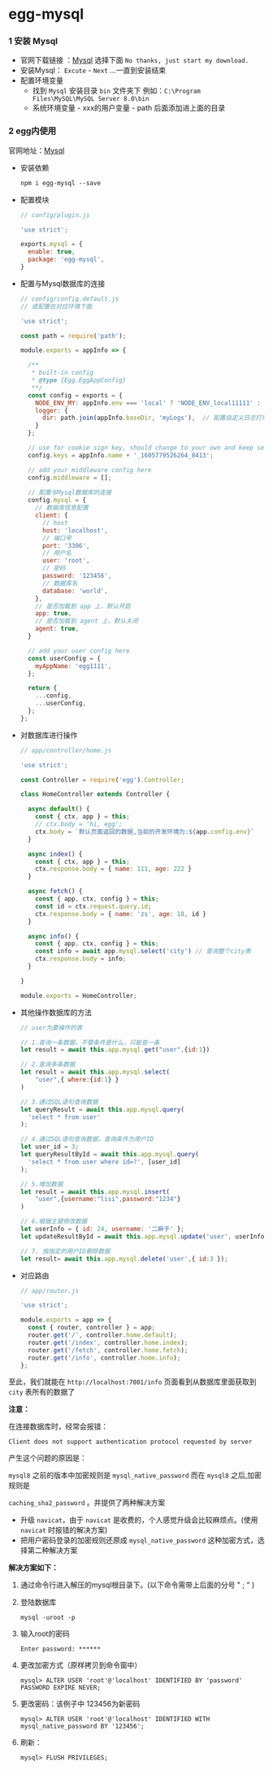 # egg-mysql

### 1 安装 Mysql

- 官网下载链接 ：[Mysql](https://dev.mysql.com/downloads/file/?id=499257) 选择下面 `No thanks, just start my download.`
- 安装Mysql： `Excute` - `Next` …一直到安装结束
- 配置环境变量
  - 找到 `Mysql` 安装目录 `bin` 文件夹下 例如：`C:\Program Files\MySQL\MySQL Server 8.0\bin`
  - 系统环境变量 - xxx的用户变量 - path 后面添加进上面的目录

### 2 egg内使用

官网地址：[Mysql](https://eggjs.org/zh-cn/tutorials/mysql.html)

- 安装依赖

  ```markdown
  npm i egg-mysql --save
  ```

- 配置模块

  ```javascript
  // config/plugin.js
  
  'use strict';
  
  exports.mysql = {
    enable: true,
    package: 'egg-mysql',
  }
  ```

- 配置与Mysql数据库的连接

  ```javascript
  // config/config.default.js
  // 或配置在对应环境下面
  
  'use strict';
  
  const path = require('path');
  
  module.exports = appInfo => {
  
    /**
     * built-in config
     * @type {Egg.EggAppConfig}
     **/
    const config = exports = {
      NODE_ENV_MY: appInfo.env === 'local' ? 'NODE_ENV_local11111' : 'NODE_ENV_pro111111',
      logger: {
        dir: path.join(appInfo.baseDir, 'myLogs'),  // 配置自定义日志打印目录为根目录下 /myLogs
      }
    };
  
    // use for cookie sign key, should change to your own and keep security
    config.keys = appInfo.name + '_1605779526264_8413';
  
    // add your middleware config here
    config.middleware = [];
      
    // 配置与Mysql数据库的连接
    config.mysql = {
      // 数据库信息配置
      client: {
        // host
        host: 'localhost',
        // 端口号
        port: '3306',
        // 用户名
        user: 'root',
        // 密码
        password: '123456',
        // 数据库名
        database: 'world',
      },
      // 是否加载到 app 上，默认开启
      app: true,
      // 是否加载到 agent 上，默认关闭
      agent: true,
    }
  
    // add your user config here
    const userConfig = {
      myAppName: 'egg1111',
    };
  
    return {
      ...config,
      ...userConfig,
    };
  };
  
  ```

- 对数据库进行操作

  ```javascript
  // app/controller/home.js
  
  'use strict';
  
  const Controller = require('egg').Controller;
  
  class HomeController extends Controller {
  
    async default() {
      const { ctx, app } = this;
      // ctx.body = 'hi, egg';
      ctx.body = `默认页面返回的数据,当前的开发环境为:${app.config.env}`
    }
  
    async index() {
      const { ctx, app } = this;
      ctx.response.body = { name: 111, age: 222 }
    }
  
    async fetch() {
      const { app, ctx, config } = this;
      const id = ctx.request.query.id;
      ctx.response.body = { name: 'zs', age: 18, id }
    }
  
    async info() {
      const { app, ctx, config } = this;
      const info = await app.mysql.select('city') // 查询整个city表
      ctx.response.body = info;
    }
  
  }
  
  module.exports = HomeController;
  
  ```

- 其他操作数据库的方法

  ```javascript
  // user为要操作的表
  
  // 1.查询一条数据，不管条件是什么，只能查一条
  let result = await this.app.mysql.get("user",{id:1})
  
  // 2.查询多条数据
  let result = await this.app.mysql.select(
      "user",{ where:{id:1} }
  )
  
  // 3.通过SQL语句查询数据
  let queryResult = await this.app.mysql.query(
    'select * from user'
  );
  
  // 4.通过SQL语句查询数据，查询条件为用户ID
  let user_id = 3;
  let queryResultById = await this.app.mysql.query(
    'select * from user where id=?', [user_id]
  );
  
  // 5.增加数据
  let result = await this.app.mysql.insert(
      "user",{username:"lisi",password:"1234"}
  )
  
  // 6.根据主键修改数据
  let userInfo = { id: 24, username: '二麻子' };
  let updateResultById = await this.app.mysql.update('user', userInfo);
  
  // 7. 按指定的用户ID删除数据
  let result= await this.app.mysql.delete('user',{ id:3 });
  
  ```

- 对应路由

  ```javascript
  // app/router.js
  
  'use strict';
  
  module.exports = app => {
    const { router, controller } = app;
    router.get('/', controller.home.default);
    router.get('/index', controller.home.index);
    router.get('/fetch', controller.home.fetch);
    router.get('/info', controller.home.info);
  };
  
  ```

至此，我们就能在 `http://localhost:7001/info` 页面看到从数据库里面获取到 `city` 表所有的数据了

**注意：**

在连接数据库时，经常会报错：

```
Client does not support authentication protocol requested by server
```

产生这个问题的原因是：

`mysql8` 之前的版本中加密规则是 `mysql_native_password` 而在 `mysql8` 之后,加密规则是

`caching_sha2_password` 。并提供了两种解决方案

- 升级 `navicat`，由于 `navicat` 是收费的，个人感觉升级会比较麻烦点。(使用 `navicat` 时报错的解决方案)
- 把用户密码登录的加密规则还原成 `mysql_native_password` 这种加密方式，选择第二种解决方案

**解决方案如下：**

1. 通过命令行进入解压的mysql根目录下。(以下命令需带上后面的分号 " ; " )

2. 登陆数据库

   `mysql -uroot -p`

3. 输入root的密码

   `Enter password: ******`

4. 更改加密方式（原样拷贝到命令窗中）

   `mysql> ALTER USER 'root'@'localhost' IDENTIFIED BY 'password' PASSWORD EXPIRE NEVER;`

5. 更改密码：该例子中 123456为新密码

   `mysql> ALTER USER 'root'@'localhost' IDENTIFIED WITH mysql_native_password BY '123456';`

6. 刷新：

   `mysql> FLUSH PRIVILEGES;`